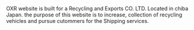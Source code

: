 OXR website is built for a Recycling and Exports CO. LTD. Located in chiba Japan.
the purpose of this website is to increase, collection of recycling vehicles and pursue cutommers for the Shipping services.
